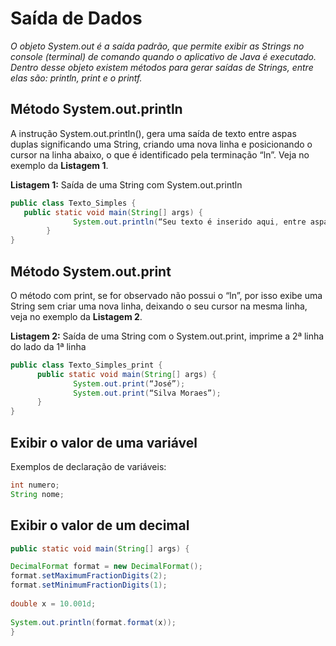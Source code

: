# Saída de Dados 
*O objeto System.out é a saída padrão, que permite exibir as Strings no console (terminal) de comando quando o aplicativo de Java é executado. Dentro desse objeto existem métodos para gerar saídas de Strings, entre elas são: println, print e o printf.*
## Método System.out.println
A instrução System.out.println(), gera uma saída de texto entre aspas duplas significando uma String, criando uma nova linha e posicionando o cursor na linha abaixo, o que é identificado pela terminação “ln”. Veja no exemplo da **Listagem 1**.

**Listagem 1:**  Saída de uma String com System.out.println
 ```java
 public class Texto_Simples {
	public static void main(String[] args) {
               System.out.println(“Seu texto é inserido aqui, entre aspas duplas”);
         }
}
```
## Método System.out.print
O método com print, se for observado não possui o “ln”, por isso exibe uma String sem criar uma nova linha, deixando o seu cursor na mesma linha, veja no exemplo da **Listagem 2**.

**Listagem 2:** Saída de uma String com o System.out.print, imprime a 2ª linha do lado da 1ª linha
```java
public class Texto_Simples_print {
      public static void main(String[] args) {
              System.out.print(“José”);
              System.out.print(“Silva Moraes”);
      }
}
```
## Exibir o valor de uma variável
Exemplos de declaração de variáveis:
```java
int numero;
String nome;
```
## Exibir o valor de um decimal
```java
public static void main(String[] args) {

DecimalFormat format = new DecimalFormat();
format.setMaximumFractionDigits(2);
format.setMinimumFractionDigits(1);
	
double x = 10.001d;
	
System.out.println(format.format(x));
}
```
